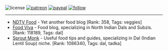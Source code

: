![license](https://img.shields.io/github/license/prahladyeri/siterank-stats.svg)
[![patreon](https://img.shields.io/badge/Patreon-brown.svg?logo=patreon)](https://www.patreon.com/prahladyeri)
[![paypal](https://img.shields.io/badge/PayPal-blue.svg?logo=paypal)](https://www.paypal.com/cgi-bin/webscr?cmd=_s-xclick&hosted_button_id=JM8FUXNFUK6EU)
[![follow](https://img.shields.io/twitter/follow/prahladyeri.svg?style=social)](https://twitter.com/prahladyeri)

---
- [NDTV Food](https://food.ndtv.com/) - Yet another food blog [Rank: 358, Tags: veggies]
- [Food Viva](https://foodviva.com/) - Food blog, specializing in North Indian Dals and Subzis. [Rank: 118189, Tags: dal]
- [Sprout Monk](https://sproutmonk.com/) - Useful food tips and guides, specializing in Dal (Indian Lentil Soup) niche. [Rank: 1086340, Tags: dal, tadka]

